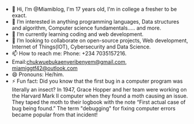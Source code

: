 - 👋 Hi, I’m @Miamiblog, I'm 17 years old, I'm in college a fresher to be exact.
- 👀 I’m interested in anything programming languages, Data structures and algorithm, Computer science fundamentals..... and more.
- 🌱 I’m currently learning coding and web development.
- 💞️ I’m looking to collaborate on open-source projects, Web development, Internet of Things(IOT), Cybersecurity and Data Science.
- 📫 How to reach me: Phone: +234 7035157216.
-  Email:chukwuebukaenyeribenyem@gmail.com, miamiggtf42@outlook.com
- 😄 Pronouns: He/him.
- ⚡ Fun fact: Did you know that the first bug in a computer program was literally an insect?
      In 1947, Grace Hopper and her team were working on the Harvard Mark II computer when they found a moth causing an issue.
      They taped the moth to their logbook with the note “First actual case of bug being found.”
      The term "debugging" for fixing computer errors became popular from that incident!

<!---
Miamiblog/Miamiblog is a ✨ special ✨ repository because its `README.md` (this file) appears on your GitHub profile.
You can click the Preview link to take a look at your changes.
--->
